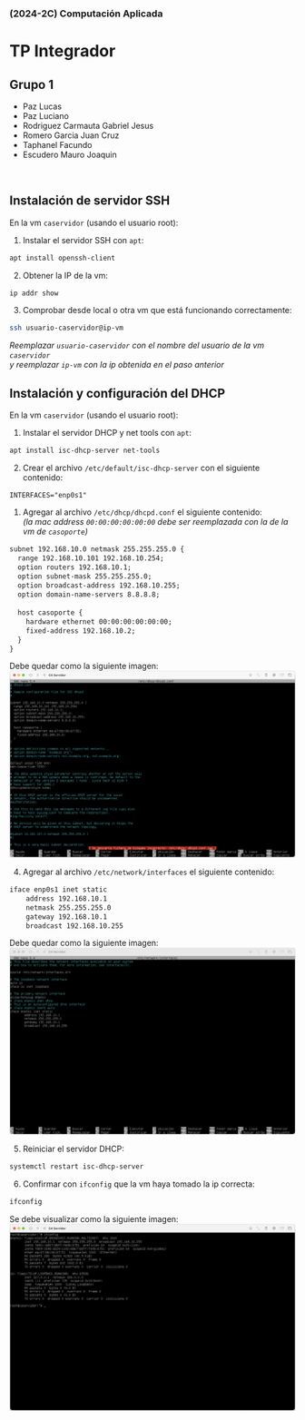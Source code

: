 ### (2024-2C) Computación Aplicada
# TP Integrador

## Grupo 1
- Paz Lucas
- Paz Luciano
- Rodriguez Carmauta Gabriel Jesus
- Romero Garcia Juan Cruz
- Taphanel Facundo
- Escudero Mauro Joaquin

<div style="page-break-after: always; visibility: hidden"> 
\newpage 
</div>

## Instalación de servidor SSH

En la vm `caservidor` (usando el usuario root):

1. Instalar el servidor SSH con `apt`:
```bash
apt install openssh-client
```

2. Obtener la IP de la vm:
```bash
ip addr show
```

3. Comprobar desde local o otra vm que está funcionando correctamente:
```bash
ssh usuario-caservidor@ip-vm
```
_Reemplazar `usuario-caservidor` con el nombre del usuario de la vm `caservidor`<br/>y reemplazar `ip-vm` con la ip obtenida en el paso anterior_

## Instalación y configuración del DHCP

En la vm `caservidor` (usando el usuario root):

1. Instalar el servidor DHCP y net tools con `apt`:
```bash
apt install isc-dhcp-server net-tools
```

2. Crear el archivo `/etc/default/isc-dhcp-server` con el siguiente contenido:
```
INTERFACES="enp0s1"
```

1. Agregar al archivo `/etc/dhcp/dhcpd.conf` el siguiente contenido:<br/>
_(la mac address `00:00:00:00:00:00` debe ser reemplazada con la de la vm de `casoporte`)_
```
subnet 192.168.10.0 netmask 255.255.255.0 {
  range 192.168.10.101 192.168.10.254;
  option routers 192.168.10.1;
  option subnet-mask 255.255.255.0;
  option broadcast-address 192.168.10.255;
  option domain-name-servers 8.8.8.8;

  host casoporte {
    hardware ethernet 00:00:00:00:00:00;
    fixed-address 192.168.10.2;
  }
}
```
Debe quedar como la siguiente imagen:
![/etc/dhcp/dhcpd.conf](dhcpd-conf.png)

4. Agregar al archivo `/etc/network/interfaces` el siguiente contenido:
```
iface enp0s1 inet static
    address 192.168.10.1
    netmask 255.255.255.0
    gateway 192.168.10.1
    broadcast 192.168.10.255
```
Debe quedar como la siguiente imagen:
![/etc/network/interfaces](interfaces.png)

5. Reiniciar el servidor DHCP:
```bash
systemctl restart isc-dhcp-server
```

6. Confirmar con `ifconfig` que la vm haya tomado la ip correcta:
```bash
ifconfig
```
Se debe visualizar como la siguiente imagen:
![ifconfig](ifconfig.png)